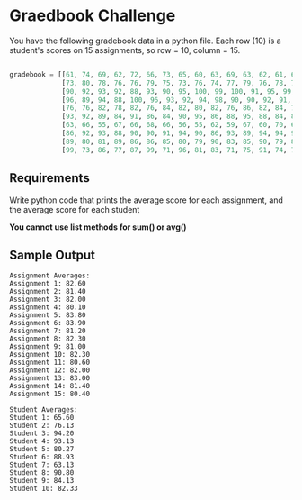 # Graedbook Challenge

You have the following gradebook data in a python file. Each row (10) is a student's scores on 15 assignments, so row = 10, column = 15.

```python

gradebook = [[61, 74, 69, 62, 72, 66, 73, 65, 60, 63, 69, 63, 62, 61, 64],
             [73, 80, 78, 76, 76, 79, 75, 73, 76, 74, 77, 79, 76, 78, 72],
             [90, 92, 93, 92, 88, 93, 90, 95, 100, 99, 100, 91, 95, 99, 96],
             [96, 89, 94, 88, 100, 96, 93, 92, 94, 98, 90, 90, 92, 91, 94],
             [76, 76, 82, 78, 82, 76, 84, 82, 80, 82, 76, 86, 82, 84, 78],
             [93, 92, 89, 84, 91, 86, 84, 90, 95, 86, 88, 95, 88, 84, 89],
             [63, 66, 55, 67, 66, 68, 66, 56, 55, 62, 59, 67, 60, 70, 67],
             [86, 92, 93, 88, 90, 90, 91, 94, 90, 86, 93, 89, 94, 94, 92],
             [89, 80, 81, 89, 86, 86, 85, 80, 79, 90, 83, 85, 90, 79, 80],
             [99, 73, 86, 77, 87, 99, 71, 96, 81, 83, 71, 75, 91, 74, 72]]
```

## Requirements
Write python code that prints the average score for each assignment, and the average score for each student

**You cannot use list methods for sum() or avg()**

## Sample Output

```
Assignment Averages:
Assignment 1: 82.60
Assignment 2: 81.40
Assignment 3: 82.00
Assignment 4: 80.10
Assignment 5: 83.80
Assignment 6: 83.90
Assignment 7: 81.20
Assignment 8: 82.30
Assignment 9: 81.00
Assignment 10: 82.30
Assignment 11: 80.60
Assignment 12: 82.00
Assignment 13: 83.00
Assignment 14: 81.40
Assignment 15: 80.40

Student Averages:
Student 1: 65.60
Student 2: 76.13
Student 3: 94.20
Student 4: 93.13
Student 5: 80.27
Student 6: 88.93
Student 7: 63.13
Student 8: 90.80
Student 9: 84.13
Student 10: 82.33
```
